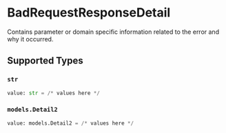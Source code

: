# BadRequestResponseDetail

Contains parameter or domain specific information related to the error and why it occurred.


## Supported Types

### `str`

```python
value: str = /* values here */
```

### `models.Detail2`

```python
value: models.Detail2 = /* values here */
```

